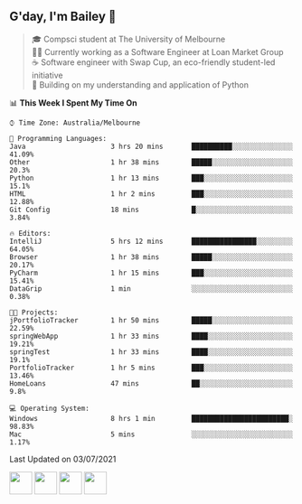 ## G'day, I'm Bailey 👋

> 🎓 Compsci student at The University of Melbourne <br>
> 👨‍💻 Currently working as a Software Engineer at Loan Market Group <br>
> ☕️ Software engineer with Swap Cup, an eco-friendly student-led initiative <br>
> 🌱 Building on my understanding and application of Python

<!--START_SECTION:waka-->
📊 **This Week I Spent My Time On** 

```text
⌚︎ Time Zone: Australia/Melbourne

💬 Programming Languages: 
Java                     3 hrs 20 mins       ██████████░░░░░░░░░░░░░░░   41.09% 
Other                    1 hr 38 mins        █████░░░░░░░░░░░░░░░░░░░░   20.3% 
Python                   1 hr 13 mins        ███░░░░░░░░░░░░░░░░░░░░░░   15.1% 
HTML                     1 hr 2 mins         ███░░░░░░░░░░░░░░░░░░░░░░   12.88% 
Git Config               18 mins             █░░░░░░░░░░░░░░░░░░░░░░░░   3.84%

🔥 Editors: 
IntelliJ                 5 hrs 12 mins       ████████████████░░░░░░░░░   64.05% 
Browser                  1 hr 38 mins        █████░░░░░░░░░░░░░░░░░░░░   20.17% 
PyCharm                  1 hr 15 mins        ███░░░░░░░░░░░░░░░░░░░░░░   15.41% 
DataGrip                 1 min               ░░░░░░░░░░░░░░░░░░░░░░░░░   0.38%

🐱‍💻 Projects: 
jPortfolioTracker        1 hr 50 mins        █████░░░░░░░░░░░░░░░░░░░░   22.59% 
springWebApp             1 hr 33 mins        ████░░░░░░░░░░░░░░░░░░░░░   19.21% 
springTest               1 hr 33 mins        ████░░░░░░░░░░░░░░░░░░░░░   19.1% 
PortfolioTracker         1 hr 5 mins         ███░░░░░░░░░░░░░░░░░░░░░░   13.46% 
HomeLoans                47 mins             ██░░░░░░░░░░░░░░░░░░░░░░░   9.8%

💻 Operating System: 
Windows                  8 hrs 1 min         ████████████████████████░   98.83% 
Mac                      5 mins              ░░░░░░░░░░░░░░░░░░░░░░░░░   1.17%

```


 Last Updated on 03/07/2021
<!--END_SECTION:waka-->

[<img height="40px" src="https://img.icons8.com/ios-filled/2x/linkedin.png">](https://linkedin.com/in/baileybutler1)
[<img height="40px" src="https://img.icons8.com/ios-filled/2x/github.png">](https://github.com/baely)
[<img height="40px" src="https://img.icons8.com/ios-filled/2x/salesforce.png">](https://trailblazer.me/id/baileybutler)
[<img height="40px" src="https://img.icons8.com/ios-filled/2x/instagram.png">](https://instagram.com/bae1y)
